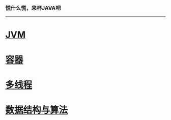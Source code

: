 ### 慌什么慌，来杯JAVA吧

<hr>

# [JVM](jvm.md)


# [容器](collection.md)


# [多线程](thread.md)


# [数据结构与算法](algorithm.md)

